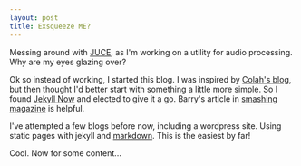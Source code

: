 ```yaml
---
layout: post
title: Exsqueeze ME?
---
```


Messing around with [JUCE](https://www.juce.com/), as I'm working on a utility for audio processing.  Why are my eyes glazing over?

Ok so instead of working, I started this blog.  I was inspired by [Colah's blog](http://colah.github.io/), but then thought I'd better start with something a little more simple.  So I found [Jekyll Now](https://github.com/barryclark/jekyll-now) and elected to give it a go.  Barry's article in [smashing magazine](https://www.smashingmagazine.com/2014/08/build-blog-jekyll-github-pages/) is helpful. 

 I've attempted a few blogs before now, including a wordpress site.  Using static pages with jekyll and [markdown](https://github.com/adam-p/markdown-here/wiki/Markdown-Cheatsheet). This is the easiest by far! 

Cool.  Now for some content...

